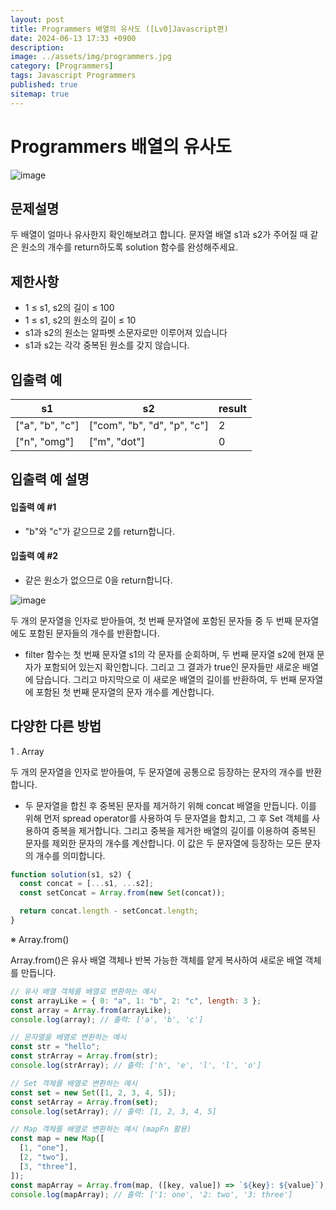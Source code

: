 ```yaml
---
layout: post
title: Programmers 배열의 유사도 ([Lv0]Javascript편)
date: 2024-06-13 17:33 +0900
description:
image: ../assets/img/programmers.jpg
category: [Programmers]
tags: Javascript Programmers
published: true
sitemap: true
---
```


# Programmers 배열의 유사도

![image](https://github.com/gnlgk/gnlgk.github.io/assets/161431748/36a9a93b-caac-4bd5-8d8a-a5e992ca0cb5)

## 문제설명

두 배열이 얼마나 유사한지 확인해보려고 합니다. 문자열 배열 s1과 s2가 주어질 때 같은 원소의 개수를 return하도록 solution 함수를 완성해주세요.

## 제한사항

- 1 ≤ s1, s2의 길이 ≤ 100
- 1 ≤ s1, s2의 원소의 길이 ≤ 10
- s1과 s2의 원소는 알파벳 소문자로만 이루어져 있습니다
- s1과 s2는 각각 중복된 원소를 갖지 않습니다.

## 입출력 예

| s1              | s2                          | result |
| --------------- | --------------------------- | ------ |
| ["a", "b", "c"] | ["com", "b", "d", "p", "c"] | 2      |
| ["n", "omg"]    | ["m", "dot"]                | 0      |

## 입출력 예 설명

#### 입출력 예 #1

- "b"와 "c"가 같으므로 2를 return합니다.

#### 입출력 예 #2

- 같은 원소가 없으므로 0을 return합니다.

![image](https://github.com/gnlgk/gnlgk.github.io/assets/161431748/bc08f14b-b983-45b7-ab7e-9d05d2802fb9)

두 개의 문자열을 인자로 받아들여, 첫 번째 문자열에 포함된 문자들 중 두 번째 문자열에도 포함된 문자들의 개수를 반환합니다.

- filter 함수는 첫 번째 문자열 s1의 각 문자를 순회하며, 두 번째 문자열 s2에 현재 문자가 포함되어 있는지 확인합니다. 그리고 그 결과가 true인 문자들만 새로운 배열에 담습니다. 그리고 마지막으로 이 새로운 배열의 길이를 반환하여, 두 번째 문자열에 포함된 첫 번째 문자열의 문자 개수를 계산합니다.

## 다양한 다른 방법

1 . Array

두 개의 문자열을 인자로 받아들여, 두 문자열에 공통으로 등장하는 문자의 개수를 반환합니다.

- 두 문자열을 합친 후 중복된 문자를 제거하기 위해 concat 배열을 만듭니다. 이를 위해 먼저 spread operator를 사용하여 두 문자열을 합치고, 그 후 Set 객체를 사용하여 중복을 제거합니다. 그리고 중복을 제거한 배열의 길이를 이용하여 중복된 문자를 제외한 문자의 개수를 계산합니다. 이 값은 두 문자열에 등장하는 모든 문자의 개수를 의미합니다.

```javascript
function solution(s1, s2) {
  const concat = [...s1, ...s2];
  const setConcat = Array.from(new Set(concat));

  return concat.length - setConcat.length;
}
```

※ Array.from()

Array.from()은 유사 배열 객체나 반복 가능한 객체를 얕게 복사하여 새로운 배열 객체를 만듭니다.

```javascript
// 유사 배열 객체를 배열로 변환하는 예시
const arrayLike = { 0: "a", 1: "b", 2: "c", length: 3 };
const array = Array.from(arrayLike);
console.log(array); // 출력: ['a', 'b', 'c']

// 문자열을 배열로 변환하는 예시
const str = "hello";
const strArray = Array.from(str);
console.log(strArray); // 출력: ['h', 'e', 'l', 'l', 'o']

// Set 객체를 배열로 변환하는 예시
const set = new Set([1, 2, 3, 4, 5]);
const setArray = Array.from(set);
console.log(setArray); // 출력: [1, 2, 3, 4, 5]

// Map 객체를 배열로 변환하는 예시 (mapFn 활용)
const map = new Map([
  [1, "one"],
  [2, "two"],
  [3, "three"],
]);
const mapArray = Array.from(map, ([key, value]) => `${key}: ${value}`);
console.log(mapArray); // 출력: ['1: one', '2: two', '3: three']
```
